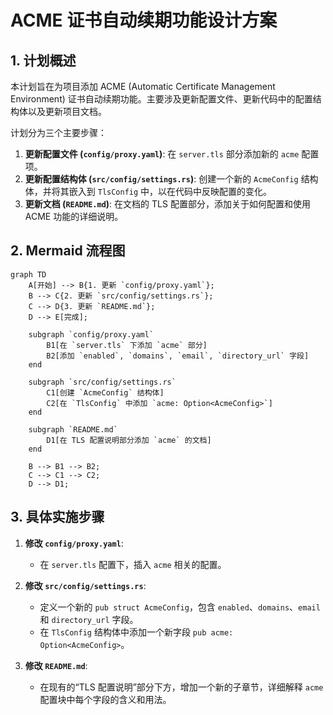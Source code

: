 # ACME 证书自动续期功能设计方案

## 1. 计划概述

本计划旨在为项目添加 ACME (Automatic Certificate Management Environment) 证书自动续期功能。主要涉及更新配置文件、更新代码中的配置结构体以及更新项目文档。

计划分为三个主要步骤：

1.  **更新配置文件 (`config/proxy.yaml`)**: 在 `server.tls` 部分添加新的 `acme` 配置项。
2.  **更新配置结构体 (`src/config/settings.rs`)**: 创建一个新的 `AcmeConfig` 结构体，并将其嵌入到 `TlsConfig` 中，以在代码中反映配置的变化。
3.  **更新文档 (`README.md`)**: 在文档的 TLS 配置部分，添加关于如何配置和使用 ACME 功能的详细说明。

## 2. Mermaid 流程图

```mermaid
graph TD
    A[开始] --> B{1. 更新 `config/proxy.yaml`};
    B --> C{2. 更新 `src/config/settings.rs`};
    C --> D{3. 更新 `README.md`};
    D --> E[完成];

    subgraph `config/proxy.yaml`
        B1[在 `server.tls` 下添加 `acme` 部分]
        B2[添加 `enabled`, `domains`, `email`, `directory_url` 字段]
    end

    subgraph `src/config/settings.rs`
        C1[创建 `AcmeConfig` 结构体]
        C2[在 `TlsConfig` 中添加 `acme: Option<AcmeConfig>`]
    end

    subgraph `README.md`
        D1[在 TLS 配置说明部分添加 `acme` 的文档]
    end

    B --> B1 --> B2;
    C --> C1 --> C2;
    D --> D1;
```

## 3. 具体实施步骤

1.  **修改 `config/proxy.yaml`**:
    *   在 `server.tls` 配置下，插入 `acme` 相关的配置。

2.  **修改 `src/config/settings.rs`**:
    *   定义一个新的 `pub struct AcmeConfig`，包含 `enabled`、`domains`、`email` 和 `directory_url` 字段。
    *   在 `TlsConfig` 结构体中添加一个新字段 `pub acme: Option<AcmeConfig>`。

3.  **修改 `README.md`**:
    *   在现有的“TLS 配置说明”部分下方，增加一个新的子章节，详细解释 `acme` 配置块中每个字段的含义和用法。